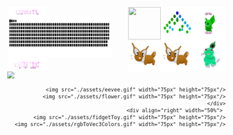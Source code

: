 

 <div> 
 <img align="left" src="./assets/commits.svg" width="90px" height="20px" /> 
     <img  align="right" src="./assets/grimLeaper.gif" width="75px" height="75px"/> 
       <img  align="right"  src="./assets/binaryTree.gif" width="75px" height="75px"/>
          <img  align="right" src="./assets/butterfree.gif" width="75px" height="75px"/>
  </div>

 <div> <a href=#><img src="contributions.svg" width="240px" height="96px"  align="left"></a>
      <img  align="right" src="./assets/chikorita.gif" width="75px" height="75px"/>
             <img  align="right" src="./assets/eevee.gif" width="75px" height="75px"/>
               <img  align="right"  src="./assets/eevee.gif" width="75px" height="75px"/> </div>
  
 <div align="left" >  <img src="./assets/visitorCount.svg" width="90px" height="30px"/> </div>
<div align="left" ">  <img src="https://profile-counter.glitch.me/mollybeach/count.svg" /></div>


 
  


   <div align="right" width="50%">

      <img src="./assets/eevee.gif" width="75px" height="75px"/>
      <img src="./assets/flower.gif" width="75px" height="75px"/>
    </div>
    <div align="right" width="50%"> 
      <img src="./assets/fidgetToy.gif" width="75px" height="75px"/>
      <img src="./assets/rgbToVec3Colors.gif" width="75px" height="75px"/>
   </div>





